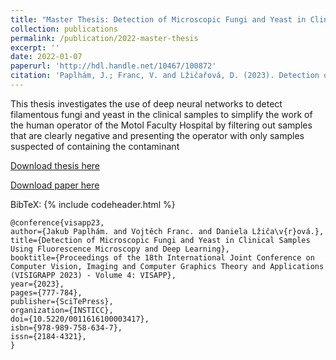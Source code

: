 ```yaml
---
title: "Master Thesis: Detection of Microscopic Fungi and Yeast in Clinical Samples"
collection: publications
permalink: /publication/2022-master-thesis
excerpt: ''
date: 2022-01-07
paperurl: 'http://hdl.handle.net/10467/100872'
citation: 'Paplhám, J.; Franc, V. and Lžičařová, D. (2023). Detection of Microscopic Fungi and Yeast in Clinical Samples Using Fluorescence Microscopy and Deep Learning. In Proceedings of the 18th International Joint Conference on Computer Vision, Imaging and Computer Graphics Theory and Applications (VISIGRAPP 2023) - Volume 4: VISAPP; ISBN 978-989-758-634-7; ISSN 2184-4321, SciTePress, pages 777-784. DOI: 10.5220/0011616100003417'
---
```


This thesis investigates the use of deep neural networks to detect filamentous fungi and yeast in the clinical samples to simplify the work of the human operator of the Motol Faculty Hospital by filtering out samples that are clearly negative and presenting the operator with only samples suspected of containing the contaminant

[Download thesis here](https://dspace.cvut.cz/bitstream/handle/10467/100872/F3-DP-2022-Paplham-Jakub-paplham_diploma_submitted.pdf?sequence=-1&isAllowed=y)

[Download paper here](https://www.scitepress.org/Papers/2023/116161/116161.pdf)

BibTeX: 
{% include codeheader.html %}
```
@conference{visapp23,
author={Jakub Paplhám. and Vojtěch Franc. and Daniela Lžiča\v{r}ová.},
title={Detection of Microscopic Fungi and Yeast in Clinical Samples Using Fluorescence Microscopy and Deep Learning},
booktitle={Proceedings of the 18th International Joint Conference on Computer Vision, Imaging and Computer Graphics Theory and Applications (VISIGRAPP 2023) - Volume 4: VISAPP},
year={2023},
pages={777-784},
publisher={SciTePress},
organization={INSTICC},
doi={10.5220/0011616100003417},
isbn={978-989-758-634-7},
issn={2184-4321},
}
```
